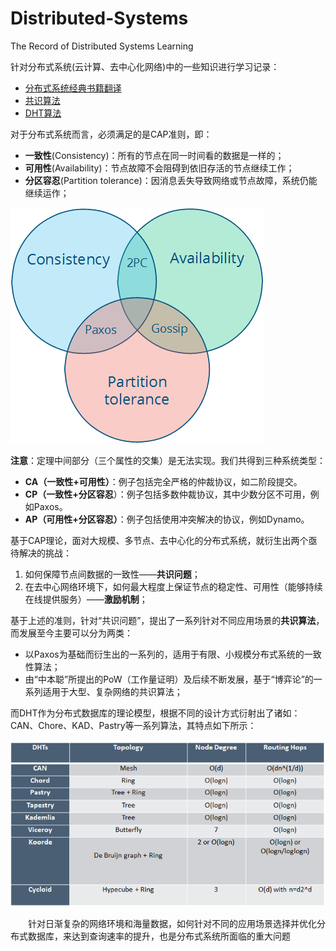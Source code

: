 # Distributed-Systems
The Record of Distributed Systems Learning

针对分布式系统(云计算、去中心化网络)中的一些知识进行学习记录：

- [分布式系统经典书籍翻译](./book/README.md)
- [共识算法](./共识算法/README.md)
- [DHT算法](./共识算法/README.md)

对于分布式系统而言，必须满足的是CAP准则，即：
-	**一致性**(Consistency)：所有的节点在同一时间看的数据是一样的；
-	**可用性**(Availability)：节点故障不会阻碍到依旧存活的节点继续工作；
-	**分区容忍**(Partition tolerance)：因消息丢失导致网络或节点故障，系统仍能继续运作；

![CAP准则](./Picture/No1.png)

**注意**：定理中间部分（三个属性的交集）是无法实现。我们共得到三种系统类型：
-	**CA（一致性+可用性）**：例子包括完全严格的仲裁协议，如二阶段提交。
-	**CP（一致性+分区容忍**）：例子包括多数仲裁协议，其中少数分区不可用，例如Paxos。
-	**AP（可用性+分区容忍）**：例子包括使用冲突解决的协议，例如Dynamo。

基于CAP理论，面对大规模、多节点、去中心化的分布式系统，就衍生出两个亟待解决的挑战：
1. 如何保障节点间数据的一致性——**共识问题**；
2. 在去中心网络环境下，如何最大程度上保证节点的稳定性、可用性（能够持续在线提供服务）——**激励机制**；


基于上述的准则，针对“共识问题”，提出了一系列针对不同应用场景的**共识算法**，而发展至今主要可以分为两类：
- 以Paxos为基础而衍生出的一系列的，适用于有限、小规模分布式系统的一致性算法；
- 由“中本聪”所提出的PoW（工作量证明）及后续不断发展，基于“博弈论”的一系列适用于大型、复杂网络的共识算法；


而DHT作为分布式数据库的理论模型，根据不同的设计方式衍射出了诸如：CAN、Chore、KAD、Pastry等一系列算法，其特点如下所示：

![DHT算法](./Picture/No2.png)

&emsp;&emsp;针对日渐复杂的网络环境和海量数据，如何针对不同的应用场景选择并优化分布式数据库，来达到查询速率的提升，也是分布式系统所面临的重大问题

